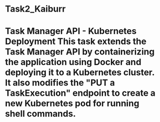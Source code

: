 # Task2_Kaiburr
# Task Manager API - Kubernetes Deployment  This task extends the Task Manager API by containerizing the application using Docker and deploying it to a Kubernetes cluster. It also modifies the "PUT a TaskExecution" endpoint to create a new Kubernetes pod for running shell commands.
